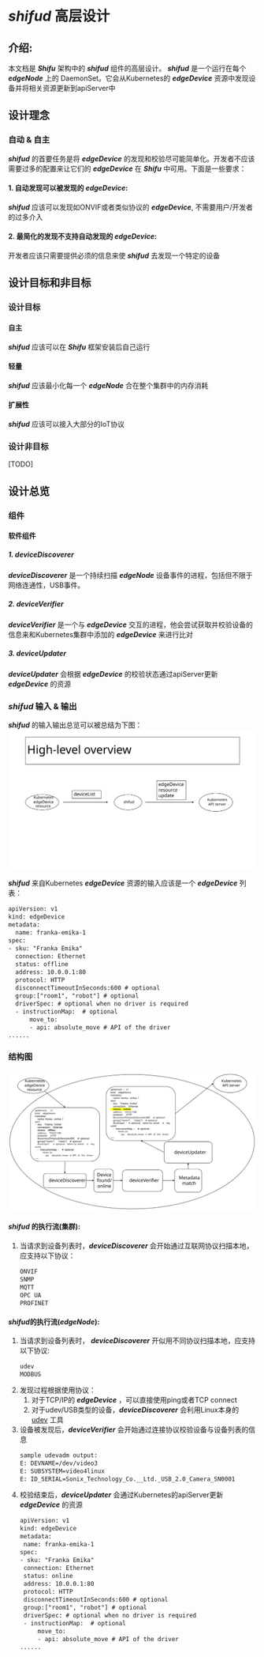 # ***shifud*** 高层设计

## 介绍:
本文档是 ***Shifu*** 架构中的 ***shifud*** 组件的高层设计。 ***shifud*** 是一个运行在每个 ***edgeNode*** 上的 DaemonSet。它会从Kubernetes的 ***edgeDevice*** 资源中发现设备并将相关资源更新到apiServer中

## 设计理念
### 自动 & 自主
***shifud*** 的首要任务是将 ***edgeDevice*** 的发现和校验尽可能简单化。开发者不应该需要过多的配置来让它们的 ***edgeDevice*** 在 ***Shifu*** 中可用。下面是一些要求：

#### 1. 自动发现可以被发现的 ***edgeDevice***:
***shifud*** 应该可以发现如ONVIF或者类似协议的 ***edgeDevice***, 不需要用户/开发者的过多介入

#### 2. 最简化的发现不支持自动发现的 ***edgeDevice***:
开发者应该只需要提供必须的信息来使 ***shifud*** 去发现一个特定的设备

## 设计目标和非目标
### 设计目标
#### 自主
***shifud*** 应该可以在 ***Shifu*** 框架安装后自己运行

#### 轻量
***shifud*** 应该最小化每一个 ***edgeNode*** 合在整个集群中的内存消耗

#### 扩展性
***shifud*** 应该可以接入大部分的IoT协议

### 设计非目标
[TODO]

## 设计总览
  

### 组件

#### 软件组件

##### 1. ***deviceDiscoverer***
***deviceDiscoverer*** 是一个持续扫描 ***edgeNode*** 设备事件的进程，包括但不限于网络连通性，USB事件。

##### 2. ***deviceVerifier***
***deviceVerifier*** 是一个与 ***edgeDevice*** 交互的进程，他会尝试获取并校验设备的信息来和Kubernetes集群中添加的 ***edgeDevice*** 来进行比对

##### 3. ***deviceUpdater***
***deviceUpdater*** 会根据 ***edgeDevice*** 的校验状态通过apiServer更新  ***edgeDevice***  的资源

### ***shifud*** 输入 & 输出
***shifud*** 的输入输出总览可以被总结为下图：
[![shifud input and output overview](/img/shifud-input-output.svg)](/img/shifud-input-output.svg)    

***shifud*** 来自Kubernetes ***edgeDevice*** 资源的输入应该是一个 ***edgeDevice*** 列表：
```
apiVersion: v1
kind: edgeDevice
metadata:
  name: franka-emika-1
spec:
- sku: "Franka Emika"
  connection: Ethernet
  status: offline
  address: 10.0.0.1:80
  protocol: HTTP
  disconnectTimeoutInSeconds:600 # optional
  group:["room1", "robot"] # optional
  driverSpec: # optional when no driver is required
  - instructionMap:  # optional
      move_to:
      - api: absolute_move # API of the driver
......
```

### 结构图
[![shifud design overview](/img/shifud-design-overview.svg)](/img/shifud-design-overview.svg)    


#### ***shifud*** 的执行流(集群):
1. 当请求到设备列表时，***deviceDiscoverer*** 会开始通过互联网协议扫描本地，应支持以下协议：
   ```
   ONVIF
   SNMP
   MQTT
   OPC UA
   PROFINET
   ```

#### ***shifud***的执行流(***edgeNode***):
1. 当请求到设备列表时， ***deviceDiscoverer*** 开似用不同协议扫描本地，应支持以下协议:
   ```
   udev
   MODBUS
   ```
2. 发现过程根据使用协议：
    1. 对于TCP/IP的 ***edgeDevice*** ，可以直接使用ping或者TCP connect
    2. 对于udev/USB类型的设备，***deviceDiscoverer*** 会利用Linux本身的 [udev](https://man7.org/linux/man-pages/man7/udev.7.html) 工具
3. 设备被发现后，***deviceVerifier*** 会开始通过连接协议校验设备与设备列表的信息
    ```
    sample udevadm output:
    E: DEVNAME=/dev/video3
    E: SUBSYSTEM=video4linux
    E: ID_SERIAL=Sonix_Technology_Co.__Ltd._USB_2.0_Camera_SN0001
    ```
4. 校验结束后，***deviceUpdater*** 会通过Kubernetes的apiServer更新 ***edgeDevice*** 的资源
    ```
   apiVersion: v1
   kind: edgeDevice
   metadata:
     name: franka-emika-1
   spec:
   - sku: "Franka Emika"
     connection: Ethernet
     status: online
     address: 10.0.0.1:80
     protocol: HTTP
     disconnectTimeoutInSeconds:600 # optional
     group:["room1", "robot"] # optional
     driverSpec: # optional when no driver is required
     - instructionMap:  # optional
         move_to:
         - api: absolute_move # API of the driver
   ......
    ```
